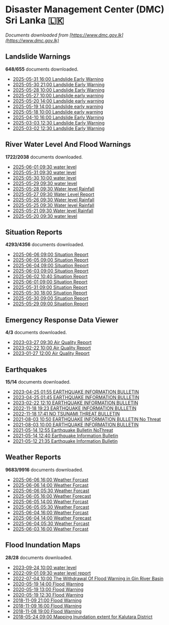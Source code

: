 # Disaster Management Center (DMC) Sri Lanka :sri_lanka:

*Documents downloaded from [https://www.dmc.gov.lk](https://www.dmc.gov.lk)*

## Landslide Warnings

**648/655** documents downloaded.

* [2025-05-31 16:00 Landslide Early Warning](data/landslide-warnings/20250531.1600.landslide-early-warning.pdf)
* [2025-05-30 21:00 Landslide Early Warning](data/landslide-warnings/20250530.2100.landslide-early-warning.pdf)
* [2025-05-28 10:00 Landslide Early Warning](data/landslide-warnings/20250528.1000.landslide-early-warning.pdf)
* [2025-05-27 10:00 Landslide early warning](data/landslide-warnings/20250527.1000.landslide-early-warning.pdf)
* [2025-05-20 14:00 Landslide early warning](data/landslide-warnings/20250520.1400.landslide-early-warning.pdf)
* [2025-05-19 14:00 Landslide early warning](data/landslide-warnings/20250519.1400.landslide-early-warning.pdf)
* [2025-05-18 10:00 Landslide early warning](data/landslide-warnings/20250518.1000.landslide-early-warning.pdf)
* [2025-04-10 16:00 Landslide Early Warning](data/landslide-warnings/20250410.1600.landslide-early-warning.pdf)
* [2025-03-03 12:30 Landslide Early Warning](data/landslide-warnings/20250303.1230.landslide-early-warning.pdf)
* [2025-03-02 12:30 Landslide Early Warning](data/landslide-warnings/20250302.1230.landslide-early-warning.pdf)

## River Water Level And Flood Warnings

**1722/2038** documents downloaded.

* [2025-06-01 09:30 water level](data/river-water-level-and-flood-warnings/20250601.0930.water-level.png)
* [2025-05-31 09:30 water level](data/river-water-level-and-flood-warnings/20250531.0930.water-level.jpg)
* [2025-05-30 10:00 water level](data/river-water-level-and-flood-warnings/20250530.1000.water-level.jpg)
* [2025-05-29 09:30 water level](data/river-water-level-and-flood-warnings/20250529.0930.water-level.jpg)
* [2025-05-28 09:30 Water level  Rainfall](data/river-water-level-and-flood-warnings/20250528.0930.water-level-rainfall.jpg)
* [2025-05-27 09:30 Water Level Report](data/river-water-level-and-flood-warnings/20250527.0930.water-level-report.jpg)
* [2025-05-26 09:30 Water level  Rainfall](data/river-water-level-and-flood-warnings/20250526.0930.water-level-rainfall.jpg)
* [2025-05-25 09:30 Water level  Rainfall](data/river-water-level-and-flood-warnings/20250525.0930.water-level-rainfall.jpg)
* [2025-05-21 09:30 Water level  Rainfall](data/river-water-level-and-flood-warnings/20250521.0930.water-level-rainfall.jpg)
* [2025-05-20 09:30 water level](data/river-water-level-and-flood-warnings/20250520.0930.water-level.jpg)

## Situation Reports

**4293/4356** documents downloaded.

* [2025-06-06 09:00 Situation Report](data/situation-reports/20250606.0900.situation-report.pdf)
* [2025-06-05 09:00 Situation Report](data/situation-reports/20250605.0900.situation-report.pdf)
* [2025-06-04 09:00 Situation Report](data/situation-reports/20250604.0900.situation-report.pdf)
* [2025-06-03 09:00 Situation Report](data/situation-reports/20250603.0900.situation-report.pdf)
* [2025-06-02 10:40 Situation Report](data/situation-reports/20250602.1040.situation-report.pdf)
* [2025-06-01 09:00 Situation Report](data/situation-reports/20250601.0900.situation-report.pdf)
* [2025-05-31 09:00 Situation Report](data/situation-reports/20250531.0900.situation-report.pdf)
* [2025-05-30 18:00 Situation Report](data/situation-reports/20250530.1800.situation-report.pdf)
* [2025-05-30 09:00 Situation Report](data/situation-reports/20250530.0900.situation-report.pdf)
* [2025-05-29 09:00 Situation Report](data/situation-reports/20250529.0900.situation-report.pdf)

## Emergency Response Data Viewer

**4/3** documents downloaded.

* [2023-03-27 09:30 Air Quality Report](data/emergency-response-data-viewer/20230327.0930.air-quality-report.pdf)
* [2023-02-22 10:00 Air Quality Report](data/emergency-response-data-viewer/20230222.1000.air-quality-report.pdf)
* [2023-01-27 12:00 Air Quality Report](data/emergency-response-data-viewer/20230127.1200.air-quality-report.pdf)

## Earthquakes

**15/14** documents downloaded.

* [2023-04-25 01:55 EARTHQUAKE INFORMATION BULLETIN](data/earthquakes/20230425.0155.earthquake-information-bulletin.pdf)
* [2023-04-25 01:45 EARTHQUAKE INFORMATION BULLETIN](data/earthquakes/20230425.0145.earthquake-information-bulletin.pdf)
* [2023-02-22 12:10 EARTHQUAKE INFORMATION BULLETIN](data/earthquakes/20230222.1210.earthquake-information-bulletin.pdf)
* [2022-11-18 19:23 EARTHQUAKE INFORMATION BULLETIN](data/earthquakes/20221118.1923.earthquake-information-bulletin.pdf)
* [2022-11-18 17:41 NO TSUNAMI THREAT BULLETIN](data/earthquakes/20221118.1741.no-tsunami-threat-bulletin.pdf)
* [2021-08-03 10:50 EARTHQUAKE INFORMATION BULLETIN No Threat](data/earthquakes/20210803.1050.earthquake-information-bulletin-no-threat.pdf)
* [2021-08-03 10:00 EARTHQUAKE INFORMATION BULLETIN](data/earthquakes/20210803.1000.earthquake-information-bulletin.pdf)
* [2021-05-14 12:55 Earthquake Bulletin NoThreat](data/earthquakes/20210514.1255.earthquake-bulletin-nothreat.pdf)
* [2021-05-14 12:40 Earthquake Information Bulletin](data/earthquakes/20210514.1240.earthquake-information-bulletin.pdf)
* [2021-05-12 21:35 Earthquake Information Bulletin](data/earthquakes/20210512.2135.earthquake-information-bulletin.pdf)

## Weather Reports

**9683/9916** documents downloaded.

* [2025-06-06 16:00 Weather Forcast](data/weather-reports/20250606.1600.weather-forcast.pdf)
* [2025-06-06 14:00 Weather Forcast](data/weather-reports/20250606.1400.weather-forcast.pdf)
* [2025-06-06 05:30 Weather Forcast](data/weather-reports/20250606.0530.weather-forcast.pdf)
* [2025-06-05 16:00 Weather Forecast](data/weather-reports/20250605.1600.weather-forecast.pdf)
* [2025-06-05 14:00 Weather Forcast](data/weather-reports/20250605.1400.weather-forcast.pdf)
* [2025-06-05 05:30 Weather Forcast](data/weather-reports/20250605.0530.weather-forcast.pdf)
* [2025-06-04 16:00 Weather Forcast](data/weather-reports/20250604.1600.weather-forcast.pdf)
* [2025-06-04 14:00 Weather Forecast](data/weather-reports/20250604.1400.weather-forecast.pdf)
* [2025-06-04 05:30 Weather Forcast](data/weather-reports/20250604.0530.weather-forcast.pdf)
* [2025-06-03 16:00 Weather Forcast](data/weather-reports/20250603.1600.weather-forcast.pdf)

## Flood Inundation Maps

**28/28** documents downloaded.

* [2023-09-24 10:00 water level](data/flood-inundation-maps/20230924.1000.water-level.pdf)
* [2022-09-01 09:30 water level report](data/flood-inundation-maps/20220901.0930.water-level-report.pdf)
* [2022-07-04 10:00 The Withdrawal Of Flood Warning in Gin River Basin](data/flood-inundation-maps/20220704.1000.the-withdrawal-of-flood-warning-in-gin-river-basin.pdf)
* [2020-05-19 14:00 Flood Warning](data/flood-inundation-maps/20200519.1400.flood-warning.pdf)
* [2020-05-19 13:00 Flood Warning](data/flood-inundation-maps/20200519.1300.flood-warning.pdf)
* [2020-05-19 12:30 Flood Warning](data/flood-inundation-maps/20200519.1230.flood-warning.pdf)
* [2018-11-09 21:00 Flood Warning](data/flood-inundation-maps/20181109.2100.flood-warning.PDF)
* [2018-11-09 16:00 Flood Warning](data/flood-inundation-maps/20181109.1600.flood-warning.PDF)
* [2018-11-08 19:00 Flood Warning](data/flood-inundation-maps/20181108.1900.flood-warning.PDF)
* [2018-05-24 09:00 Mapping Inundation extent for Kalutara District](data/flood-inundation-maps/20180524.0900.mapping-inundation-extent-for-kalutara-district.pdf)
